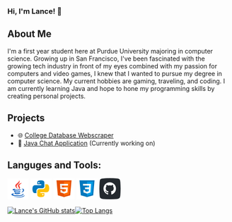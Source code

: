 ### **Hi, I'm Lance! 👋**
## About Me
I'm a first year student here at Purdue University majoring in computer science. Growing up in San Francisco, I've been fascinated with the growing tech industry in front of my eyes combined with my passion for computers and video games, I knew that I wanted to pursue my degree in computer science. My current hobbies are gaming, traveling, and coding. I am currently learning Java and hope to hone my programming skills by creating personal projects.
## Projects

* 🌐 [College Database Webscraper](https://github.com/LanceMa03/CollegeDatabaseWebScraper)
* 💬 [Java Chat Application](https://github.com/LanceMa03/Chat-Application) (Currently working on)

## Languges and Tools:

![Java Icon](images/java.png) ![Python Icon](images/python.png) ![HTML Icon](images/html.png) ![CSS Icon](images/css.png) ![Git Icon](images/git.png)

[![Lance's GitHub stats](https://github-readme-stats.vercel.app/api?username=LanceMa03&show_icons=true&theme=dark&count_private=true)](https://github.com/anuraghazra/github-readme-stats)[![Top Langs](https://github-readme-stats.vercel.app/api/top-langs/?username=LanceMa03&layout=compact&theme=dark)](https://github.com/anuraghazra/github-readme-stats)



